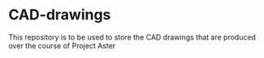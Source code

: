 # CAD-drawings

This repository is to be used to store the CAD drawings that are produced over the course of Project Aster
